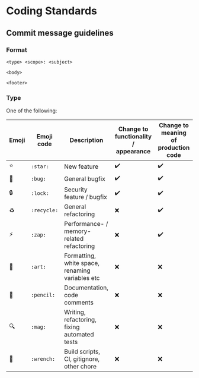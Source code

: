 # Coding Standards

## Commit message guidelines

### Format
```
<type> <scope>: <subject>

<body>

<footer>
```

### Type
One of the following:

| Emoji        | Emoji code      | Description                  | Change to functionality / appearance | Change to meaning of production code |
| ------------ | --------------- | ---------------------------- | ----------------------- | ------------------------------------ |
| :star:       | `:star:`        | New feature                  | :heavy_check_mark:      | :heavy_check_mark:                   |
| :bug:        | `:bug:`         | General bugfix               | :heavy_check_mark:      | :heavy_check_mark:                   |
| :lock:       | `:lock:`        | Security feature / bugfix    | :heavy_check_mark:      | :heavy_check_mark:                   |
| :recycle:    | `:recycle:`     | General refactoring          | :x:                     | :heavy_check_mark:                   |
| :zap:        | `:zap:`         | Performance- / memory-related refactoring | :x:  | :heavy_check_mark:                   |
| :art:        | `:art:`         | Formatting, white space, renaming variables etc | :x:  | :x:                                  |
| :pencil:     | `:pencil:`      | Documentation, code comments | :x:                     | :x:                                  |
| :mag:        | `:mag:`         | Writing, refactoring, fixing automated tests | :x:     | :x:                                  |
| :wrench:     | `:wrench:`      | Build scripts, CI, gitignore, other chore       | :x:  | :x:                                  |
